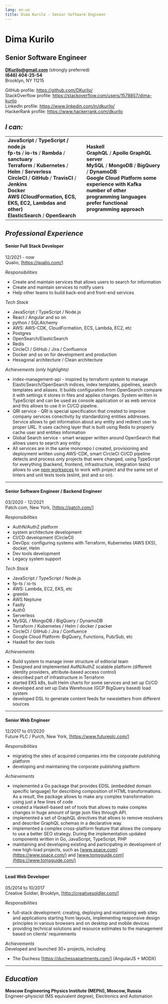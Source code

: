 ```yaml
---
lang: en-us
title: Dima Kurilo - Senior Software Engineer
---
```


# Dima Kurilo

## Senior Software Engineer

**<DKurilo@gmail.com>** (strongly preferred)  
**(646) 404-25-54**  
Brooklyn, NY 11215

GitHub profile: <a href="https://github.com/DKurilo/" target="_blank"
rel="noopener noreferrer">https://github.com/DKurilo/</a>  
StackOverflow profile:
<a href="https://stackoverflow.com/users/1578857/dima-kurilo"
target="_blank"
rel="noopener noreferrer">https://stackoverflow.com/users/1578857/dima-kurilo</a>  
LinkedIn profile:
<a href="https://www.linkedin.com/in/dkurilo/" target="_blank"
rel="noopener noreferrer">https://www.linkedin.com/in/dkurilo/</a>  
HackerRank profile:
<a href="https://www.hackerrank.com/dkurilo" target="_blank"
rel="noopener noreferrer">https://www.hackerrank.com/dkurilo</a>  

## *I can:*

<table data-border="none">
<colgroup>
<col style="width: 50%" />
<col style="width: 50%" />
</colgroup>
<tbody>
<tr class="odd">
<td><strong>JavaScript</strong> / <strong>TypeScript /
node.js</strong><br />
<strong>fp-ts</strong> / <strong>io-ts</strong> /
<strong>Rambda</strong> / <strong>sanctuary</strong><br />
<strong>Terraform</strong> / <strong>Kubernetes</strong> /
<strong>Helm</strong> / <strong>Serverless</strong><br />
<strong>CircleCI</strong> / <strong>GitHub</strong> /
<strong>TravisCI</strong> / <strong>Jenkins</strong><br />
<strong>Docker</strong><br />
<strong>AWS (CloudFormation, ECS, EKS, EC2, Lambdas and
other)</strong><br />
<strong>ElasticSearch</strong> / <strong>OpenSearch</strong></td>
<td><strong>Haskell</strong><br />
<strong>GraphQL</strong> / <strong>Apollo GraphQL server</strong><br />
<strong>MySQL</strong> / <strong>MongoDB</strong> /
<strong>BigQuery</strong> / <strong>DynamoDB</strong><br />
<strong>Google Cloud Platform</strong> <strong>some experience with
Kafka</strong><br />
<strong>number of other programming languages</strong><br />
<strong>prefer functional programming approach</strong><br />
</td>
</tr>
</tbody>
</table>

## *Professional Experience*

<div class="section">

<div>

#### Senior Full Stack Developer

12/2021 - now  
Qualio, \[<https://qualio.com/>\]

</div>

*Responsibilities*

- Create and maintain services that allows users to search for
  information
- Create and maintain services to notify users
- Help other teams to build back-end and front-end services

*Tech Stack*

- JavaScript / TypeScript / Node.js
- React / Angular and so on
- python / SQLAlchemy
- AWS: AWS-CDK, CloudFormation, ECS, Lambda, EC2, etc
- Postgres
- OpenSearch/ElasticSearch
- Redis
- CircleCI / GitHub / Jira / Confluence
- Docker and so on for development and production
- Hexagonal architecture / Clean architecture

*Achievements (only highlights)*

- index-management-api - inspired by terraform system to manage
  ElasticSearch/OpenSearch indices, index templates, pipelines, search
  templates and aliases. It builds configuration from OpenSearch compare
  it with settings it stores in files and applies changes. System
  written in TypeScript and can be used as console application or as web
  service and this allows to use it in CI/CD pipeline.
- QRI service - QRI is special specification that created to improve
  company services conectivity by standardizing entities addresses.
  Service allows to get information about any entity and redirect user
  to proper URL. It uses caching layer that is built using Redis to
  properly cache user and entities information
- Global Search service - smart wrapper written around OpenSearch that
  allows users to search any entity
- All services are in the same monorepo I created, provisioning and
  deployment written using AWS-CDK, smart CircleCI CI/CD pipeline
  detects and process only projects that were changed, using TypeScript
  for everything (backend, frontend, infrastructure, integration tests)
  allows to use [npm
  workspces](https://docs.npmjs.com/cli/v10/using-npm/workspaces) to
  work with project and the same set of linters and unit tests tools
  (eslint, jest and so on).

</div>

------------------------------------------------------------------------

<div class="section">

<div>

#### Senior Software Engineer / Backend Engineer

03/2020 - 12/2021  
Patch.com, New York, \[<https://patch.com/>\]

</div>

*Responsibilities*

- AuthN/AuthZ platform
- system architecture development
- CI/CD development (CircleCI)
- DevOps: configuring systems with Terraform, Kubernetes (AWS EKS),
  docker, Helm
- Dev tools development
- Legacy system support

*Tech Stack*

- JavaScript / TypeScript / Node.js
- fp-ts / io-ts
- AWS: Lambda, EC2, EKS, etc
- gremlin
- AWS Neptune
- Fastly
- Auth0
- Serverless
- MySQL / MongoDB / BigQuery / DynamoDB
- Terraform / Kubernetes / Helm / docker / packer
- CircleCI / GitHub / Jira / Confluence
- Google Cloud Platform: BigQuery, Functions, Pub/Sub, etc
- Haskell for dev tools

*Achievements*

- Build system to manage inner structure of editorial team
- Designed and implemented AutN/AuthZ scalable platform (different
  identity providers, attribute-based access control)
- described part of infrastructure in Terraform
- started EKS k8s, built Helm charts for some services and set up CI/CD
- developed and set up Data Warehouse (GCP BigQuery based) load system
- developed DSL to generate content feeds for newsletters from different
  sources

</div>

------------------------------------------------------------------------

<div class="section">

<div>

#### Senior Web Engineer

12/2017 to 01/2020  
Future PLC / Purch, New York, \[<https://www.futureplc.com/>\]

</div>

*Responsibilities*

- migrating the sites of acquired companies into the corporate
  publishing platform
- developing and maintaining the corporate publishing platform

*Achievements*

- implemented a Go package that provides EDSL (embedded domain specific
  language) for describing composition of HTML transformations. As a
  result, the package allows to make any complex transformation using
  just a few lines of code
- created a Haskell-based set of tools that allows to make complex
  changes in huge amount of large json files through API.
- implemented a set of GraphQL directives that allows to remove
  resolvers and describe GraphQL schemas in a declarative way.
- implemented a complex cross-platform feature that allows the company
  to use a better SEO strategy. During the implementation updated
  components written in Go, JavaScript, TypeScript, PHP
- maintaining and developing existing and participating in development
  of new high-load projects, such as
  [www.space.com](https://www.space.com/) and
  [www.tomsguide.com](https://www.tomsguide.com/)

</div>

------------------------------------------------------------------------

<div class="section">

<div>

#### Lead Web Developer

05/2014 to 10/2017  
Creative Soldier, Brooklyn, \[<http://creativesoldier.com/>\]

</div>

*Responsibilities*

- full-stack development: creating, deploying and maintaining web sites
  and applications starting from layouts, implementing responsive design
  principles in various browsers and on desktop and mobile devices
- providing technical solutions and resource estimates to the management
  based on clients’ requirements

*Achievements*  
Developed and launched 30+ projects, including

- The Duchess \[<a href="https://duchessapartments.com/" target="_blank"
  rel="noopener noreferrer"
  title="The Duchess">https://duchessapartments.com/</a>\] (AngularJS +
  MODX)

</div>

------------------------------------------------------------------------

## *Education*

**Moscow Engineering Physics Institute (MEPhI), Moscow, Russia**  
Engineer-physicist (MS equivalent degree), Electronics and Automation

